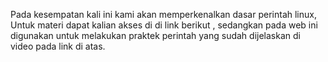 Pada kesempatan kali ini kami akan memperkenalkan dasar perintah linux,
Untuk materi dapat kalian akses di di link berikut ,
sedangkan pada web ini digunakan untuk melakukan praktek perintah yang sudah
dijelaskan di video pada link di atas.